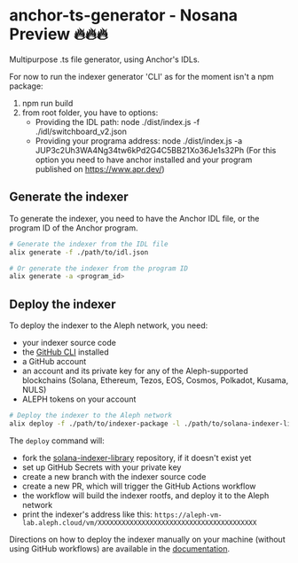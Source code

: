 # anchor-ts-generator - Nosana Preview 🔥🔥🔥
Multipurpose .ts file generator, using Anchor's IDLs.

For now to run the indexer generator 'CLI' as for the moment isn't a npm package: 
1. npm run build
2. from root folder, you have to options:
    - Providing the IDL path: node ./dist/index.js -f ./idl/switchboard_v2.json
    - Providing your programa address: node ./dist/index.js -a JUP3c2Uh3WA4Ng34tw6kPd2G4C5BB21Xo36Je1s32Ph
    (For this option you need to have anchor installed and your program published on https://www.apr.dev/)

## Generate the indexer
To generate the indexer, you need to have the Anchor IDL file, or the program ID of the Anchor program.
```bash
# Generate the indexer from the IDL file
alix generate -f ./path/to/idl.json

# Or generate the indexer from the program ID
alix generate -a <program_id>
```

## Deploy the indexer
To deploy the indexer to the Aleph network, you need:
- your indexer source code
- the [GitHub CLI](https://cli.github.com/) installed
- a GitHub account
- an account and its private key for any of the Aleph-supported blockchains (Solana, Ethereum, Tezos, EOS, Cosmos, Polkadot, Kusama, NULS)
- ALEPH tokens on your account

```bash
# Deploy the indexer to the Aleph network
alix deploy -f ./path/to/indexer-package -l ./path/to/solana-indexer-library -k /path/to/key.json
```

The `deploy` command will:
- fork the [solana-indexer-library](https://github.com/aleph-im/solana-indexer-library) repository, if it doesn't exist yet
- set up GitHub Secrets with your private key
- create a new branch with the indexer source code
- create a new PR, which will trigger the GitHub Actions workflow
- the workflow will build the indexer rootfs, and deploy it to the Aleph network
- print the indexer's address like this: `https://aleph-vm-lab.aleph.cloud/vm/XXXXXXXXXXXXXXXXXXXXXXXXXXXXXXXXXXXXXXXX`

Directions on how to deploy the indexer manually on your machine (without using GitHub workflows) are available in the [documentation](https://docs.aleph.im/developers/aleph-ts-generator).
